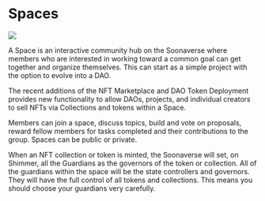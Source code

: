 # Spaces

![](https://lh6.googleusercontent.com/UoQOZ4id40EnrB6npkti3mqz1DHuDpARRPu2D3uYGQu-VgOZ6fNmrpRMpCKVQUG1fFQ0TeTwc1WRcF\_DgWv5IrsrdiVTajri-GlpKfr7XQf-kL7Sv3bPNFvDGVzPQOTvsjJ4cWFs)

A Space is an interactive community hub on the Soonaverse where members who are interested in working toward a common goal can get together and organize themselves. This can start as a simple project with the option to evolve into a DAO.

The recent additions of the NFT Marketplace and DAO Token Deployment provides new functionality to allow DAOs, projects, and individual creators to sell NFTs via Collections and tokens within a Space.

Members can join a space, discuss topics, build and vote on proposals, reward fellow members for tasks completed and their contributions to the group. Spaces can be public or private.

When an NFT collection or token is minted, the Soonaverse will set, on Shimmer, all the Guardians as the governors of the token or collection. All of the guardians within the space will be the state controllers and governors. They will have the full control of all tokens and collections. This means you should choose your guardians very carefully.
